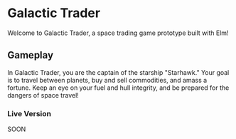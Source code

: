 # Galactic Trader

Welcome to Galactic Trader, a space trading game prototype built with Elm!

## Gameplay

In Galactic Trader, you are the captain of the starship "Starhawk." Your goal is to travel between planets, buy and sell commodities, and amass a fortune. Keep an eye on your fuel and hull integrity, and be prepared for the dangers of space travel!

### Live Version

SOON

